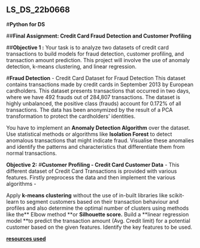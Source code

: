 ## LS_DS_22b0668
#**Python for DS**

##**Final Assignment: Credit Card Fraud Detection and Customer Profiling**

##**Objective 1 :**
Your task is to analyze two datasets of credit card transactions to build models for fraud detection, customer profiling, and transaction amount prediction. This project will involve the use of anomaly detection, k-means clustering, and linear regression.

#**Fraud Detection** - Credit Card Dataset for Fraud Detection This dataset contains transactions made by credit cards in September 2013 by European cardholders. This dataset presents transactions that occurred in two days, where we have 492 frauds out of 284,807 transactions. The dataset is highly unbalanced, the positive class (frauds) account for 0.172% of all transactions. The data has been anonymized by the result of a PCA transformation to protect the cardholders' identities.

You have to implement an **Anomaly Detection Algorithm** over the dataset. Use statistical methods or algorithms like **Isolation Forest** to detect anomalous transactions that might indicate fraud. Visualise these anomalies and identify the patterns and characteristics that differentiate them from normal transactions. 

**Objective 2:**
#**Customer Profiling - Credit Card Customer Data** - This different dataset of Credit Card Transactions is provided with various features. Firstly preprocess the data and then implement the various algorithms - 

Apply **k-means clustering** without the use of in-built libraries like scikit-learn to segment customers based on their transaction behaviour and profiles and also determine the optimal number of clusters using methods like the** Elbow method **or **Silhouette score.**
Build a **linear regression model **to predict the transaction amount (Avg. Credit limit)  for a potential customer based on the given features. Identify the key features to be used.

[**resources used**](https://verbena-taxicab-7a5.notion.site/Python-for-Data-Science-77e79f56043140f4bb617d890eca297b)

